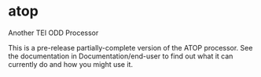 # atop
Another TEI ODD Processor

This is a pre-release partially-complete version of the ATOP processor. See the documentation in Documentation/end-user to find out what it can currently do and how you might use it.
